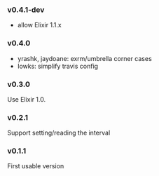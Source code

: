 ### v0.4.1-dev
* allow Elixir 1.1.x

### v0.4.0
* yrashk, jaydoane: exrm/umbrella corner cases
* lowks: simplify travis config 


### v0.3.0
Use Elixir 1.0.

### v0.2.1
Support setting/reading the interval

### v0.1.1
First usable version
